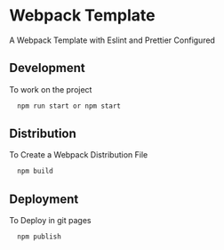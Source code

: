 
# Webpack Template

A Webpack Template with Eslint and Prettier Configured



## Development

To work on the project

```bash
  npm run start or npm start
```

## Distribution

To Create a Webpack Distribution File

```bash
  npm build
```

## Deployment

To Deploy in git pages

```bash
  npm publish
```

